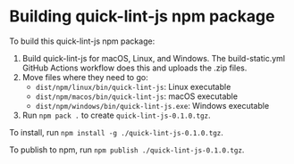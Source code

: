 # Building quick-lint-js npm package

To build this quick-lint-js npm package:

1. Build quick-lint-js for macOS, Linux, and Windows. The build-static.yml GitHub
   Actions workflow does this and uploads the .zip files.
2. Move files where they need to go:
   * `dist/npm/linux/bin/quick-lint-js`: Linux executable
   * `dist/npm/macos/bin/quick-lint-js`: macOS executable
   * `dist/npm/windows/bin/quick-lint-js.exe`: Windows executable
3. Run `npm pack .` to create `quick-lint-js-0.1.0.tgz`.

To install, run `npm install -g ./quick-lint-js-0.1.0.tgz`.

To publish to npm, run `npm publish ./quick-lint-js-0.1.0.tgz`.

